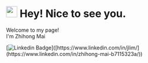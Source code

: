 <h1><img src="https://emojis.slackmojis.com/emojis/images/1531849430/4246/blob-sunglasses.gif?1531849430" width="30"/> Hey! Nice to see you.</h1>

<p>Welcome to my page! </br> I'm Zhihong Mai


[![Linkedin Badge](https://img.shields.io/badge/-ZHMAI-blue?style=flat&logo=Linkedin&logoColor=white&link=https://www.linkedin.com/in/[YourLinkedInUsername/](https://www.linkedin.com/in/zhihong-mai-b7115323a/))]([https://www.linkedin.com/in/jlim/](https://www.linkedin.com/in/zhihong-mai-b7115323a/))

<!--
**ZhihongMai/ZhihongMai** is a ✨ _special_ ✨ repository because its `README.md` (this file) appears on your GitHub profile.

Here are some ideas to get you started:

- 🔭 I’m currently working on ...
- 🌱 I’m currently learning ...
- 👯 I’m looking to collaborate on ...
- 🤔 I’m looking for help with ...
- 💬 Ask me about ...
- 📫 How to reach me: ...
- 😄 Pronouns: ...
- ⚡ Fun fact: ...
-->
